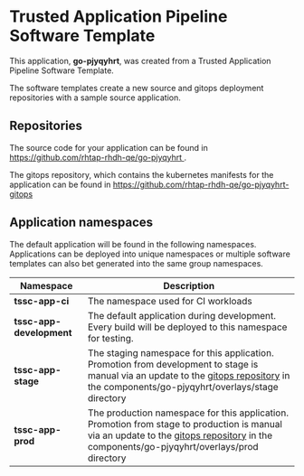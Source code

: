 # Trusted Application Pipeline Software Template

This application, **go-pjyqyhrt**, was created from a Trusted Application Pipeline Software Template.

The software templates create a new source and gitops deployment repositories with a sample source application. 

## Repositories

The source code for your application can be found in [https://github.com/rhtap-rhdh-qe/go-pjyqyhrt ](https://github.com/rhtap-rhdh-qe/go-pjyqyhrt ).
 
The gitops repository, which contains the kubernetes manifests for the application can be found in 
[https://github.com/rhtap-rhdh-qe/go-pjyqyhrt-gitops ](https://github.com/rhtap-rhdh-qe/go-pjyqyhrt-gitops ) 

## Application namespaces 

The default application will be found in the following namespaces. Applications can be deployed into unique namespaces or multiple software templates can also bet generated into the same group namespaces.  

|  Namespace   |  Description   |  
| -------- | -------- |
| **tssc-app-ci** | The namespace used for CI workloads |
| **tssc-app-development** | The default application during development. Every build will be deployed to this namespace for testing. |
| **tssc-app-stage** | The staging namespace for this application. Promotion from development to stage is manual via an update to the [gitops repository](https://github.com/rhtap-rhdh-qe/go-pjyqyhrt-gitops ) in the components/go-pjyqyhrt/overlays/stage directory |
| **tssc-app-prod** | The production namespace for this application. Promotion from stage to production is manual via an update to the [gitops repository](https://github.com/rhtap-rhdh-qe/go-pjyqyhrt-gitops ) in the components/go-pjyqyhrt/overlays/prod directory |